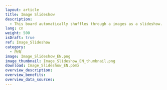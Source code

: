 ```yaml
---
layout: article
title: Image Slideshow
description: 
  - This board automatically shuffles through a images as a slideshow.
lang: cn
weight: 500
isDraft: true
ref: Image_Slideshow
category:
  - 所有
image: Image_Slideshow_EN.png
image_thumbnail: Image_Slideshow_EN_thumbnail.png
download: Image_Slideshow_EN.pbmx
overview_description:
overview_benefits:
overview_data_sources:
---
```

